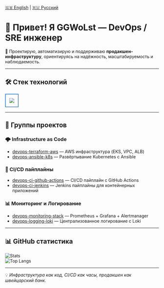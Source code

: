 [🇬🇧 English](./README.md) | [🇷🇺 Русский](./README.ru.md)

# 👋 Привет! Я GGWoLst — DevOps / SRE инженер

🚀 Проектирую, автоматизирую и поддерживаю **продакшен-инфраструктуру**, ориентируясь на надёжность, масштабируемость и наблюдаемость.

---

## 🛠 Стек технологий

<table>
<tr>
<td style="border: 2px solid #1E90FF; border-radius: 12px; padding: 12px;">
  <img src="https://skillicons.dev/icons?i=docker,kubernetes,terraform,ansible,githubactions,helm,prometheus,grafana,aws,gcp,linux,python,git,github,vscode" />
</td>
</tr>
</table>

---

## 📂 Группы проектов

### 🌩️ Infrastructure as Code
- [devops-terraform-aws](https://github.com/GGWoLst/devops-terraform-aws) — AWS инфраструктура (EKS, VPC, ALB)
- [devops-ansible-k8s](https://github.com/GGWoLst/devops-ansible-k8s) — Развёртывание Kubernetes с Ansible

### 🔄 CI/CD пайплайны
- [devops-ci-github-actions](https://github.com/GGWoLst/devops-ci-github-actions) — CI/CD пайплайн с GitHub Actions
- [devops-ci-jenkins](https://github.com/GGWoLst/devops-ci-jenkins) — Jenkins пайплайны для контейнерных приложений

### 📊 Мониторинг и Логирование
- [devops-monitoring-stack](https://github.com/GGWoLst/devops-monitoring-stack) — Prometheus + Grafana + Alertmanager
- [devops-logging-loki](https://github.com/GGWoLst/devops-logging-loki) — Централизованное логирование с Loki

---

## 📊 GitHub статистика

![Stats](https://github-readme-stats.vercel.app/api?username=GGWoLst&show_icons=true&theme=tokyonight)  
![Top Langs](https://github-readme-stats.vercel.app/api/top-langs/?username=GGWoLst&layout=compact&theme=tokyonight)

---

💡 *Инфраструктура как код, CI/CD как часы, продакшен как швейцарский банк.*
